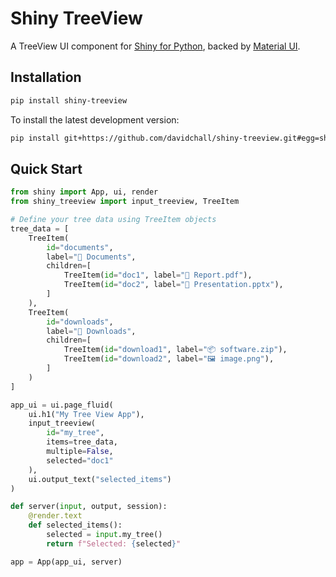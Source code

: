 # Shiny TreeView

A TreeView UI component for [Shiny for Python](https://shiny.posit.co/py/), backed by [Material UI](https://mui.com/x/react-tree-view/).

## Installation

```sh
pip install shiny-treeview
```

To install the latest development version:

```sh
pip install git+https://github.com/davidchall/shiny-treeview.git#egg=shiny_treeview
```

## Quick Start

```python
from shiny import App, ui, render
from shiny_treeview import input_treeview, TreeItem

# Define your tree data using TreeItem objects
tree_data = [
    TreeItem(
        id="documents",
        label="📁 Documents",
        children=[
            TreeItem(id="doc1", label="📄 Report.pdf"),
            TreeItem(id="doc2", label="📄 Presentation.pptx"),
        ]
    ),
    TreeItem(
        id="downloads",
        label="📁 Downloads",
        children=[
            TreeItem(id="download1", label="📦 software.zip"),
            TreeItem(id="download2", label="🖼️ image.png"),
        ]
    )
]

app_ui = ui.page_fluid(
    ui.h1("My Tree View App"),
    input_treeview(
        id="my_tree",
        items=tree_data,
        multiple=False,
        selected="doc1"
    ),
    ui.output_text("selected_items")
)

def server(input, output, session):
    @render.text
    def selected_items():
        selected = input.my_tree()
        return f"Selected: {selected}"

app = App(app_ui, server)
```
